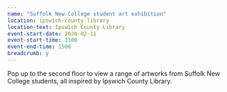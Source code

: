 ```yaml
---
name: "Suffolk New College student art exhibition"
location: ipswich-county-library
location-text: Ipswich County Library
event-start-date: 2020-02-11
event-start-time: 1100
event-end-time: 1500
breadcrumb: y
---
```


Pop up to the second floor to view a range of artworks from Suffolk New College students, all inspired by Ipswich County Library.
